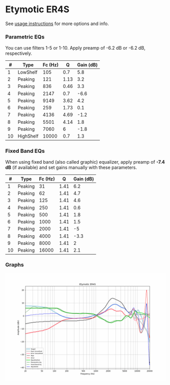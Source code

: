 # Etymotic ER4S
See [usage instructions](https://github.com/jaakkopasanen/AutoEq#usage) for more options and info.

### Parametric EQs
You can use filters 1-5 or 1-10. Apply preamp of -6.2 dB or -6.2 dB, respectively.

|   # | Type      |   Fc (Hz) |    Q |   Gain (dB) |
|-----|-----------|-----------|------|-------------|
|   1 | LowShelf  |       105 | 0.7  |         5.8 |
|   2 | Peaking   |       121 | 1.13 |         3.2 |
|   3 | Peaking   |       836 | 0.46 |         3.3 |
|   4 | Peaking   |      2147 | 0.7  |        -6.6 |
|   5 | Peaking   |      9149 | 3.62 |         4.2 |
|   6 | Peaking   |       259 | 1.73 |         0.1 |
|   7 | Peaking   |      4136 | 4.69 |        -1.2 |
|   8 | Peaking   |      5501 | 4.14 |         1.8 |
|   9 | Peaking   |      7060 | 6    |        -1.8 |
|  10 | HighShelf |     10000 | 0.7  |         1.3 |

### Fixed Band EQs
When using fixed band (also called graphic) equalizer, apply preamp of **-7.4 dB** (if available) and set gains manually with these parameters.

|   # | Type    |   Fc (Hz) |    Q |   Gain (dB) |
|-----|---------|-----------|------|-------------|
|   1 | Peaking |        31 | 1.41 |         6.2 |
|   2 | Peaking |        62 | 1.41 |         4.7 |
|   3 | Peaking |       125 | 1.41 |         4.6 |
|   4 | Peaking |       250 | 1.41 |         0.6 |
|   5 | Peaking |       500 | 1.41 |         1.8 |
|   6 | Peaking |      1000 | 1.41 |         1.5 |
|   7 | Peaking |      2000 | 1.41 |        -5   |
|   8 | Peaking |      4000 | 1.41 |        -3.3 |
|   9 | Peaking |      8000 | 1.41 |         2   |
|  10 | Peaking |     16000 | 1.41 |         2.1 |

### Graphs
![](./Etymotic%20ER4S.png)
